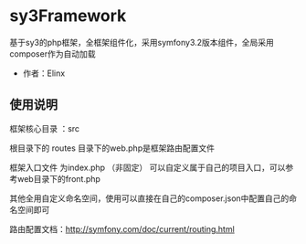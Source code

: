 # sy3Framework

基于sy3的php框架，全框架组件化，采用symfony3.2版本组件，全局采用composer作为自动加载

- 作者：Elinx

## 使用说明

框架核心目录 ：src

根目录下的 routes 目录下的web.php是框架路由配置文件

框架入口文件 为index.php （非固定）
可以自定义属于自己的项目入口，可以参考web目录下的front.php

其他全用自定义命名空间，使用可以直接在自己的composer.json中配置自己的命名空间即可

路由配置文档：http://symfony.com/doc/current/routing.html